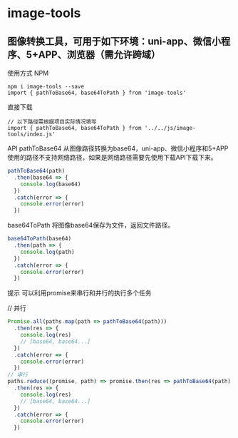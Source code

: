 # image-tools

## 图像转换工具，可用于如下环境：uni-app、微信小程序、5+APP、浏览器（需允许跨域）

使用方式
NPM
```
npm i image-tools --save
import { pathToBase64, base64ToPath } from 'image-tools'
```
直接下载
```
// 以下路径需根据项目实际情况填写
import { pathToBase64, base64ToPath } from '../../js/image-tools/index.js'
```
API
pathToBase64
从图像路径转换为base64，uni-app、微信小程序和5+APP使用的路径不支持网络路径，如果是网络路径需要先使用下载API下载下来。

``` javascript
pathToBase64(path)
  .then(base64 => {
    console.log(base64)
  })
  .catch(error => {
    console.error(error)
  })
```
base64ToPath
将图像base64保存为文件，返回文件路径。
``` javascript
base64ToPath(base64)
  .then(path => {
    console.log(path)
  })
  .catch(error => {
    console.error(error)
  })
 ```
提示
可以利用promise来串行和并行的执行多个任务

// 并行
``` javascript
Promise.all(paths.map(path => pathToBase64(path)))
  .then(res => {
    console.log(res)
    // [base64, base64...]
  })
  .catch(error => {
    console.error(error)
  })
// 串行
paths.reduce((promise, path) => promise.then(res => pathToBase64(path).then(base64 => (res.push(base64), res))), Promise.resolve([]))
  .then(res => {
    console.log(res)
    // [base64, base64...]
  })
  .catch(error => {
    console.error(error)
  })
```